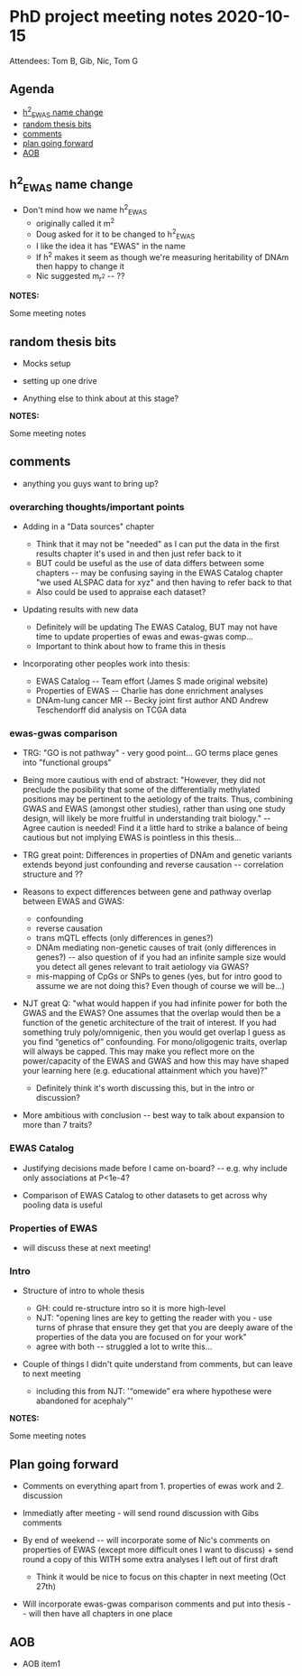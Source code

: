 # PhD project meeting notes 2020-10-15

Attendees: Tom B, Gib, Nic, Tom G

## Agenda

* [h<sup>2</sup><sub>EWAS</sub> name change](#name-change)
* [random thesis bits](#random-thesis-bits)
* [comments](#comments)
* [plan going forward](#plan-going-forward)
* [AOB](#aob)

## h<sup>2</sup><sub>EWAS</sub> name change <a name="name-change"></a>

* Don't mind how we name h<sup>2</sup><sub>EWAS</sub> 
	+ originally called it m<sup>2</sup>
	+ Doug asked for it to be changed to h<sup>2</sup><sub>EWAS</sub>
	+ I like the idea it has "EWAS" in the name
	+ If h<sup>2</sup> makes it seem as though we're measuring heritability of DNAm then happy to change it
	+ Nic suggested m<sub>r<sup>2</sup></sub> -- ??

__NOTES:__

Some meeting notes

## random thesis bits

* Mocks setup

* setting up one drive

* Anything else to think about at this stage?

__NOTES:__

Some meeting notes

## comments

* anything you guys want to bring up?

### overarching thoughts/important points

* Adding in a "Data sources" chapter
	+ Think that it may not be "needed" as I can put the data in the first results chapter it's used in and then just refer back to it
	+ BUT could be useful as the use of data differs between some chapters -- may be confusing saying in the EWAS Catalog chapter "we used ALSPAC data for xyz" and then having to refer back to that
	+ Also could be used to appraise each dataset?

* Updating results with new data
	+ Definitely will be updating The EWAS Catalog, BUT may not have time to update properties of ewas and ewas-gwas comp...
	+ Important to think about how to frame this in thesis

* Incorporating other peoples work into thesis:
	+ EWAS Catalog -- Team effort (James S made original website)
	+ Properties of EWAS -- Charlie has done enrichment analyses
	+ DNAm-lung cancer MR -- Becky joint first author AND Andrew Teschendorff did analysis on TCGA data

### ewas-gwas comparison

* TRG: "GO is not pathway" - very good point... GO terms place genes into "functional groups" 

* Being more cautious with end of abstract: "However, they did not preclude the posibility that some of the differentially methylated positions may be pertinent to the aetiology of the traits. Thus, combining GWAS and EWAS (amongst other studies), rather than using one study design, will likely be more fruitful in understanding trait biology." -- Agree caution is needed! Find it a little hard to strike a balance of being cautious but not implying EWAS is pointless in this thesis...

* TRG great point: Differences in properties of DNAm and genetic variants extends beyond just confounding and reverse causation -- correlation structure and ??

* Reasons to expect differences between gene and pathway overlap between EWAS and GWAS:
	+ confounding
	+ reverse causation
	+ trans mQTL effects (only differences in genes?)
	+ DNAm mediating non-genetic causes of trait (only differences in genes?) -- also question of if you had an infinite sample size would you detect all genes relevant to trait aetiology via GWAS?
	+ mis-mapping of CpGs or SNPs to genes (yes, but for intro good to assume we are not doing this? Even though of course we will be...)

* NJT great Q: "what would happen if you had infinite power for both the GWAS and the EWAS? One assumes that the overlap would then be a function of the genetic architecture of the trait of interest. If you had something truly poly/omnigenic, then you would get overlap I guess as you find “genetics of” confounding. For mono/oligogenic traits, overlap will always be capped. This may make you reflect more on the power/capacity of the EWAS and GWAS and how this may have shaped your learning here (e.g. educational attainment which you have)?"
	+ Definitely think it's worth discussing this, but in the intro or discussion?

* More ambitious with conclusion -- best way to talk about expansion to more than 7 traits?

### EWAS Catalog

* Justifying decisions made before I came on-board? -- e.g. why include only associations at P<1e-4?

* Comparison of EWAS Catalog to other datasets to get across why pooling data is useful

### Properties of EWAS

* will discuss these at next meeting! 

### Intro 

* Structure of intro to whole thesis
	+ GH: could re-structure intro so it is more high-level
	+ NJT: "opening lines are key to getting the reader with you - use turns of phrase that ensure they get that you are deeply aware of the properties of the data you are focused on for your work"
	+ agree with both -- struggled a lot to write this...

* Couple of things I didn't quite understand from comments, but can leave to next meeting
	+ including this from NJT: '“omewide” era where hypothese were abandoned for acephaly"' 

__NOTES:__

Some meeting notes

## Plan going forward

* Comments on everything apart from 1. properties of ewas work and 2. discussion

* Immediatly after meeting - will send round discussion with Gibs comments

* By end of weekend -- will incorporate some of Nic's comments on properties of EWAS (except more difficult ones I want to discuss) + send round a copy of this WITH some extra analyses I left out of first draft
	+ Think it would be nice to focus on this chapter in next meeting (Oct 27th)

* Will incorporate ewas-gwas comparison comments and put into thesis -- will then have all chapters in one place


## AOB

* AOB item1